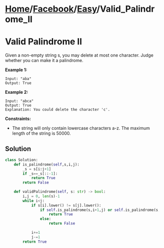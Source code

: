 # [Home](./../../..)/[Facebook](./../..)/[Easy](./..)/Valid_Palindrome_II
<h1>Valid Palindrome II</h1>

<p>
Given a non-empty string s, you may delete at most one character. Judge whether you can make it a palindrome.

</p>

<b>Example 1:</b>

    Input: "aba"
    Output: True
    
<b>Example 2:</b>

    Input: "abca"
    Output: True
    Explanation: You could delete the character 'c'.

<b>Constraints:</b>

- The string will only contain lowercase characters a-z. The maximum length of the string is 50000.

<h2>Solution</h2>

```python
class Solution:
    def is_palindrome(self,s,i,j):
        _s = s[i:j+1]
        if _s==_s[::-1]:
            return True
        return False
    
    def validPalindrome(self, s: str) -> bool:
        i,j = 0, len(s)-1
        while i<j:
            if s[i].lower() != s[j].lower():
                if self.is_palindrome(s,i+1,j) or self.is_palindrome(s,i,j-1):
                    return True
                else:
                    return False
            
            i+=1
            j-=1
        return True
```
